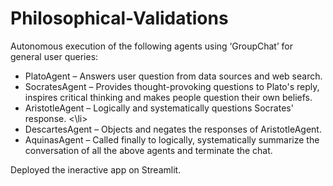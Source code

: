 # Philosophical-Validations

Autonomous execution of the following agents using ‘GroupChat’ for general user queries:
<ul type = 'triangle'> <li> PlatoAgent – Answers user question from data sources and web search. </li>
<li> SocratesAgent – Provides thought-provoking questions to Plato's reply, inspires critical thinking and makes people question their own beliefs. </li>
<li> AristotleAgent – Logically and systematically questions Socrates' response. <\li>
<li> DescartesAgent – Objects and negates the responses of AristotleAgent. </li>
<li> AquinasAgent – Called finally to logically, systematically summarize the conversation of all the above agents and terminate the chat. </li> </ul>
   
Deployed the ineractive app on Streamlit.
